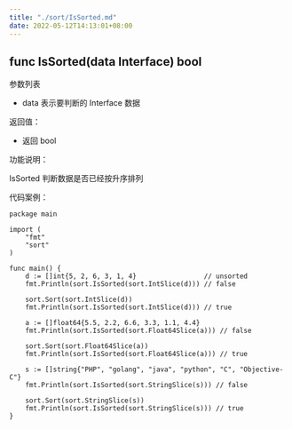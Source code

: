 ```yaml
---
title: "./sort/IsSorted.md"
date: 2022-05-12T14:13:01+08:00
---
```

## func IsSorted(data Interface) bool

参数列表

- data 表示要判断的 Interface 数据

返回值：

- 返回 bool

功能说明：

IsSorted 判断数据是否已经按升序排列

代码案例：

	package main
	
	import (
		"fmt"
		"sort"
	)
	
	func main() {
		d := []int{5, 2, 6, 3, 1, 4}                 // unsorted
		fmt.Println(sort.IsSorted(sort.IntSlice(d))) // false
	
		sort.Sort(sort.IntSlice(d))
		fmt.Println(sort.IsSorted(sort.IntSlice(d))) // true
	
		a := []float64{5.5, 2.2, 6.6, 3.3, 1.1, 4.4}
		fmt.Println(sort.IsSorted(sort.Float64Slice(a))) // false
	
		sort.Sort(sort.Float64Slice(a))
		fmt.Println(sort.IsSorted(sort.Float64Slice(a))) // true
	
		s := []string{"PHP", "golang", "java", "python", "C", "Objective-C"}
		fmt.Println(sort.IsSorted(sort.StringSlice(s))) // false
	
		sort.Sort(sort.StringSlice(s))
		fmt.Println(sort.IsSorted(sort.StringSlice(s))) // true
	}
	


